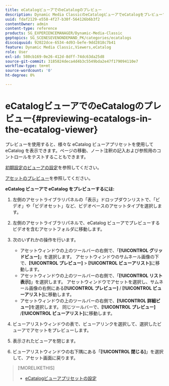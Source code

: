 ```yaml
---
title: eCatalogビューアでのeCatalogのプレビュー
description: Dynamic Media ClassicのeCatalogビューアでeCatalogをプレビューする方法について説明します。
uuid: fdaf2129-e558-4f27-b30f-564126b6b3f2
contentOwner: admin
content-type: reference
products: SG_EXPERIENCEMANAGER/Dynamic-Media-Classic
geptopics: SG_SCENESEVENONDEMAND_PK/categories/ecatalogs
discoiquuid: 92022dce-6534-4d93-befe-9dd2818c7b41
feature: Dynamic Media Classic,Viewers,eCatalog
role: User
exl-id: 580cb169-0e26-412d-8dff-74dc63da25d8
source-git-commit: 3185824deca4d4b3c5549bda2e47f179094110e7
workflow-type: tm+mt
source-wordcount: '0'
ht-degree: 0%

---
```


# eCatalogビューアでのeCatalogのプレビュー{#previewing-ecatalogs-in-the-ecatalog-viewer}

プレビューを使用すると、様々な eCatalog ビューアプリセットを使用して eCatalog を表示できます。ページの移動、ノート注釈の記入および参照用のコントロールをテストすることもできます。

[初期設定のビューアの設定](application-setup.md#configuring_default_viewers)を参照してください。

[アセットのプレビュー](previewing-asset.md#previewing_an_asset)を参照してください。

**eCatalog ビューアで eCatalog をプレビューするには:**

1. 左側のアセットライブラリパネルの「表示」ドロップダウンリストで、「ビデオ」や「ビデオセット」など、ビデオベースのアセットタイプを選択します。
1. 左側のアセットライブラリパネルで、eCatalog ビューアでプレビューするビデオを含むアセットフォルダに移動します。
1. 次のいずれかの操作を行います。

   * アセットウィンドウの上のツールバーの右側で、「**[!UICONTROL グリッドビュー]**」を選択します。 アセットウィンドウのサムネール画像の下で、**[!UICONTROL プレビュー]** > **[!UICONTROL ビューアリスト]**&#x200B;に移動します。
   * アセットウィンドウの上のツールバーの右側で、「**[!UICONTROL リスト表示]**」を選択します。 アセットウィンドウでアセットを選択し、サムネール画像の右側にある&#x200B;**[!UICONTROL プレビュー]** / **[!UICONTROL ビューアリスト]**&#x200B;に移動します。
   * アセットウィンドウの上のツールバーの右側で、**[!UICONTROL 詳細ビュー]**&#x200B;を選択します。 同じツールバーで、**[!UICONTROL プレビュー]** /**[!UICONTROL ビューアリスト]**&#x200B;に移動します。

1. ビューアリストウィンドウの表で、ビューアリンクを選択して、選択したビューアでアセットをプレビューします。
1. 表示されたビューアを閉じます。
1. ビューアリストウィンドウの右下隅にある「**[!UICONTROL 閉じる]**」を選択して、アセット画面に戻ります。

>[!MORELIKETHIS]
>
>* [eCatalogビューアプリセットの設定](setting-ecatalog-viewer-presets.md#setting_up_ecatalog_viewer_presets)

